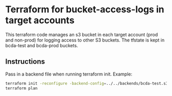 # Terraform for bucket-access-logs in target accounts

This terraform code manages an s3 bucket in each target account (prod and non-prod) for logging access to other S3 buckets. The tfstate is kept in bcda-test and bcda-prod buckets.

## Instructions

Pass in a backend file when running terraform init. Example:

```bash
terraform init -reconfigure -backend-config=../../backends/bcda-test.s3.tfbackend
terraform plan
```
